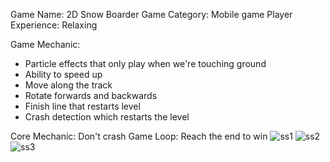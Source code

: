 Game Name: 2D Snow Boarder
Game Category: Mobile game
Player Experience: Relaxing

Game Mechanic: 
- Particle effects that only play when we're touching ground 
- Ability to speed up
- Move along the track 
- Rotate forwards and backwards
- Finish line that restarts level
- Crash detection which restarts the level

Core Mechanic: Don't crash
Game Loop: Reach the end to win
![ss1](https://user-images.githubusercontent.com/126782676/234998183-981713b0-4ac8-4a16-96a8-cd41b71a3684.jpg)
![ss2](https://user-images.githubusercontent.com/126782676/234998188-4f902213-8f84-4f2c-a583-efc00bc3c7b7.jpg)
![ss3](https://user-images.githubusercontent.com/126782676/234998191-698cb78e-1c6b-4939-93d2-bc2ad631fd69.jpg)

